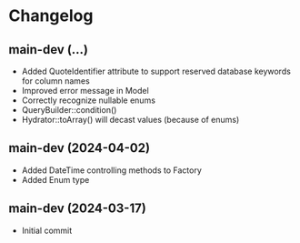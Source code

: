# Changelog

## main-dev (...)

- Added QuoteIdentifier attribute to support reserved database keywords for column names
- Improved error message in Model
- Correctly recognize nullable enums
- QueryBuilder::condition()
- Hydrator::toArray() will decast values (because of enums)

## main-dev (2024-04-02)

- Added DateTime controlling methods to Factory
- Added Enum type

## main-dev (2024-03-17)

- Initial commit

